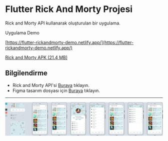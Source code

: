 # Flutter Rick And Morty Projesi

Rick and Morty API kullanarak oluşturulan bir uygulama.

Uygulama Demo

[https://flutter-rickandmorty-demo.netlify.app/](https://flutter-rickandmorty-demo.netlify.app/)

[Rick and Morty APK (21.4 MB)](./proje%20dosyaları/uygulama.apk)

## Bilgilendirme

- Rick and Morty API'si [Buraya](https://rickandmortyapi.com/) tıklayın.
- Figma tasarım dosyası için [Buraya](https://github.com/ruwiss/flutter_rickandmorty/raw/refs/heads/ders_1-2/proje%20dosyalar%C4%B1/Rick%20And%20Morty.fig) tıklayın.

___
<!-- RESİM -->
![Figma Tasarımı](./proje%20dosyaları/Rick%20And%20Morty.png)